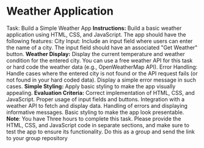 # Weather Application
Task: Build a Simple Weather App
**Instructions:**
Build a basic weather application using HTML, CSS, and JavaScript. The app should have the following features:
City Input:
Include an input field where users can enter the name of a city.
The input field should have an associated "Get Weather" button.
**Weather Display:**
Display the current temperature and weather condition for the entered city.
You can use a free weather API for this task or hard code the weather data (e.g., OpenWeatherMap API).
Error Handling:
Handle cases where the entered city is not found or the API request fails (or not found in your hard coded data).
Display a simple error message in such cases.
**Simple Styling:**
Apply basic styling to make the app visually appealing.
**Evaluation Criteria:**
Correct implementation of HTML, CSS, and JavaScript.
Proper usage of input fields and buttons.
Integration with a weather API to fetch and display data.
Handling of errors and displaying informative messages.
Basic styling to make the app look presentable.
**Note**: You have Three hours to complete this task. Please provide the HTML, CSS, and JavaScript code in separate sections, and make sure to test the app to ensure its functionality.
Do this as a group and send the link to your group repository 
